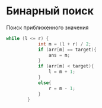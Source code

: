 # Бинарный поиск
Поиск приближенного значения

```cpp
while (l <= r) {
	        int m = (l + r) / 2;
	        if (arr[m] == target){
	            ans = m;
	        }
	        if (arr[m] < target){
	            l = m + 1;
	        }
	        else{
	            r = m - 1;
	        }
    	}
```